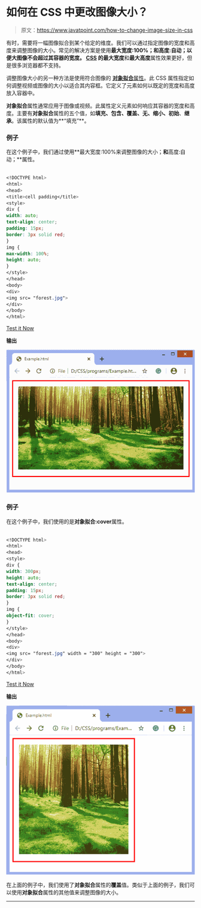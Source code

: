 # 如何在 CSS 中更改图像大小？

> 原文：<https://www.javatpoint.com/how-to-change-image-size-in-css>

有时，需要将一幅图像拟合到某个给定的维度。我们可以通过指定图像的宽度和高度来调整图像的大小。常见的解决方案是使用**最大宽度:100%；**和**高度:自动；**以便大图像不会超过其容器的宽度。 [CSS](https://www.javatpoint.com/css-tutorial) 的**最大宽度**和**最大高度**属性效果更好，但是很多浏览器都不支持。

调整图像大小的另一种方法是使用符合图像的 [**对象拟合**属性](https://www.javatpoint.com/css-object-fit-property)。此 CSS 属性指定如何调整视频或图像的大小以适合其内容框。它定义了元素如何以既定的宽度和高度放入容器中。

**对象拟合**属性通常应用于图像或视频。此属性定义元素如何响应其容器的宽度和高度。主要有**对象拟合**属性的五个值，如**填充、包含、覆盖、无、缩小、初始**、**继承**。该属性的默认值为**“填充”**。

### 例子

在这个例子中，我们通过使用**最大宽度:100%来调整图像的大小；**和**高度:自动；**属性。

```css

<!DOCTYPE html>
<html>
<head>
<title>cell padding</title>
<style>
div {
width: auto;
text-align: center;
padding: 15px;
border: 3px solid red;
}
img {
max-width: 100%;
height: auto;
}
</style>
</head>
<body>
<div>
<img src= "forest.jpg">
</div>
</body>
</html>

```

[Test it Now](https://www.javatpoint.com/oprweb/test.jsp?filename=how-to-change-image-size-in-css1)

**输出**

![How to change image size in CSS](img/4a17e28e6773ac2b156ba6e60bb11c99.png)

### 例子

在这个例子中，我们使用的是**对象拟合:cover**属性。

```css

<!DOCTYPE html>
<html>
<head>
<style>
div {
width: 300px;
height: auto;
text-align: center;
padding: 15px;
border: 3px solid red;
}
img {
object-fit: cover;
}
</style>
</head>
<body>
<div>
<img src= "forest.jpg" width = "300" height = "300">
</div>
</body>
</html>

```

[Test it Now](https://www.javatpoint.com/oprweb/test.jsp?filename=how-to-change-image-size-in-css2)

**输出**

![How to change image size in CSS](img/0b0be10442f6eec4ea14530c53d2c68d.png)

在上面的例子中，我们使用了**对象拟合**属性的**覆盖**值。类似于上面的例子，我们可以使用**对象拟合**属性的其他值来调整图像的大小。

* * *